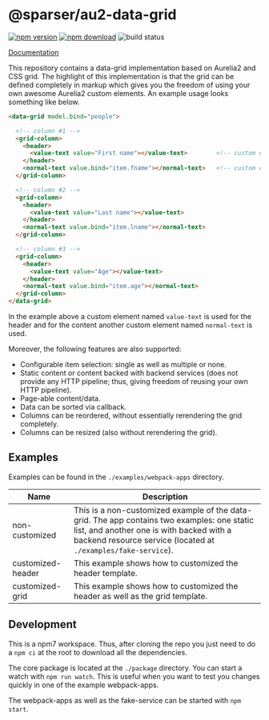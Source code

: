# @sparser/au2-data-grid


[![npm version](https://img.shields.io/npm/v/@sparser/au2-data-grid)](https://www.npmjs.com/package/@sparser/au2-data-grid)
[![npm download](https://img.shields.io/npm/dt/@sparser/au2-data-grid?label=npm%20download)](https://www.npmjs.com/package/@sparser/au2-data-grid)
![build status](https://github.com/Sayan751/au2-data-grid/workflows/build/badge.svg)

[Documentation](./package/README.md)

This repository contains a data-grid implementation based on Aurelia2 and CSS grid. The highlight of this implementation is that the grid can be defined completely in markup which gives you the freedom of using your own awesome Aurelia2 custom elements. An example usage looks something like below.

```html
<data-grid model.bind="people">

  <!-- column #1 -->
  <grid-column>
    <header>
      <value-text value="First name"></value-text>        <!-- custom element -->
    </header>
    <normal-text value.bind="item.fname"></normal-text>   <!-- custom element -->
  </grid-column>

  <!-- column #2 -->
  <grid-column>
    <header>
      <value-text value="Last name"></value-text>
    </header>
    <normal-text value.bind="item.lname"></normal-text>
  </grid-column>

  <!-- column #3 -->
  <grid-column>
    <header>
      <value-text value="Age"></value-text>
    </header>
    <normal-text value.bind="item.age"></normal-text>
  </grid-column>
</data-grid>
```
In the example above a custom element named `value-text` is used for the header and for the content another custom element named `normal-text` is used.

Moreover, the following features are also supported:

- Configurable item selection: single as well as multiple or none.
- Static content or content backed with backend services (does not provide any HTTP pipeline; thus, giving freedom of reusing your own HTTP pipeline).
- Page-able content/data.
- Data can be sorted via callback.
- Columns can be reordered, without essentially rerendering the grid completely.
- Columns can be resized (also without rerendering the grid).

## Examples

Examples can be found in the `./examples/webpack-apps` directory.

| Name           | Description                                                                                                                                                        |
| -------------- | ------------------------------------------------------------------------------------------------------------------------------------------------------------------ |
| non-customized | This is a non-customized example of the data-grid. The app contains two examples: one static list, and another one is with backed with a backend resource service (located at `./examples/fake-service`). |
| customized-header | This example shows how to customized the header template. |
| customized-grid | This example shows how to customized the header as well as the grid template. |


## Development

This is a npm7 workspace.
Thus, after cloning the repo you just need to do a `npm ci` at the root to download all the dependencies.

The core package is located at the `./package` directory.
You can start a watch with `npm run watch`. This is useful when you want to test you changes quickly in one of the example webpack-apps.

The webpack-apps as well as the fake-service can be started with `npm start`.